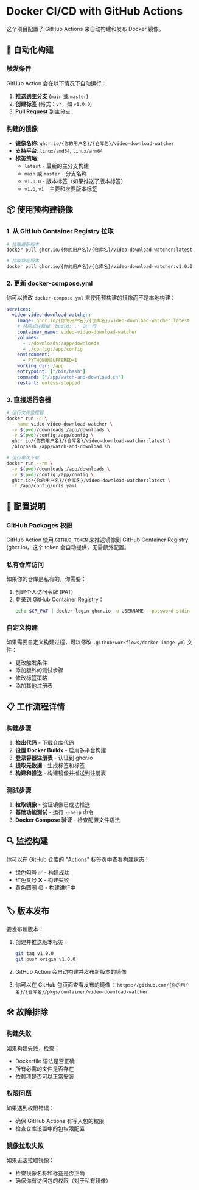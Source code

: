 # Docker CI/CD with GitHub Actions

这个项目配置了 GitHub Actions 来自动构建和发布 Docker 镜像。

## 🚀 自动化构建

### 触发条件

GitHub Action 会在以下情况下自动运行：

1. **推送到主分支** (`main` 或 `master`)
2. **创建标签** (格式：`v*`，如 `v1.0.0`)
3. **Pull Request** 到主分支

### 构建的镜像

- **镜像名称**: `ghcr.io/{你的用户名}/{仓库名}/video-download-watcher`
- **支持平台**: `linux/amd64`, `linux/arm64`
- **标签策略**:
  - `latest` - 最新的主分支构建
  - `main` 或 `master` - 分支名称
  - `v1.0.0` - 版本标签（如果推送了版本标签）
  - `v1.0`, `v1` - 主要和次要版本标签

## 📦 使用预构建镜像

### 1. 从 GitHub Container Registry 拉取

```bash
# 拉取最新版本
docker pull ghcr.io/{你的用户名}/{仓库名}/video-download-watcher:latest

# 拉取特定版本
docker pull ghcr.io/{你的用户名}/{仓库名}/video-download-watcher:v1.0.0
```

### 2. 更新 docker-compose.yml

你可以修改 `docker-compose.yml` 来使用预构建的镜像而不是本地构建：

```yaml
services:
  video-video-download-watcher:
    image: ghcr.io/{你的用户名}/{仓库名}/video-download-watcher:latest
    # 移除或注释掉 'build: .' 这一行
    container_name: video-video-download-watcher
    volumes:
      - ./downloads:/app/downloads
      - ./config:/app/config
    environment:
      - PYTHONUNBUFFERED=1
    working_dir: /app
    entrypoint: ["/bin/bash"]
    command: ["/app/watch-and-download.sh"]
    restart: unless-stopped
```

### 3. 直接运行容器

```bash
# 运行文件监控器
docker run -d \
  --name video-video-download-watcher \
  -v $(pwd)/downloads:/app/downloads \
  -v $(pwd)/config:/app/config \
  ghcr.io/{你的用户名}/{仓库名}/video-download-watcher:latest \
  /bin/bash /app/watch-and-download.sh

# 运行单次下载
docker run --rm \
  -v $(pwd)/downloads:/app/downloads \
  -v $(pwd)/config:/app/config \
  ghcr.io/{你的用户名}/{仓库名}/video-download-watcher:latest \
  -f /app/config/urls.yaml
```

## 🔧 配置说明

### GitHub Packages 权限

GitHub Action 使用 `GITHUB_TOKEN` 来推送镜像到 GitHub Container Registry (ghcr.io)。这个 token 会自动提供，无需额外配置。

### 私有仓库访问

如果你的仓库是私有的，你需要：

1. 创建个人访问令牌 (PAT)
2. 登录到 GitHub Container Registry：
   ```bash
   echo $CR_PAT | docker login ghcr.io -u USERNAME --password-stdin
   ```

### 自定义构建

如果需要自定义构建过程，可以修改 `.github/workflows/docker-image.yml` 文件：

- 更改触发条件
- 添加额外的测试步骤
- 修改标签策略
- 添加其他注册表

## 📋 工作流程详情

### 构建步骤

1. **检出代码** - 下载仓库代码
2. **设置 Docker Buildx** - 启用多平台构建
3. **登录容器注册表** - 认证到 ghcr.io
4. **提取元数据** - 生成标签和标签
5. **构建和推送** - 构建镜像并推送到注册表

### 测试步骤

1. **拉取镜像** - 验证镜像已成功推送
2. **基础功能测试** - 运行 `--help` 命令
3. **Docker Compose 验证** - 检查配置文件语法

## 🔍 监控构建

你可以在 GitHub 仓库的 "Actions" 标签页中查看构建状态：

- 绿色勾号 ✅ - 构建成功
- 红色叉号 ❌ - 构建失败
- 黄色圆圈 🟡 - 构建进行中

## 🏷️ 版本发布

要发布新版本：

1. 创建并推送版本标签：
   ```bash
   git tag v1.0.0
   git push origin v1.0.0
   ```

2. GitHub Action 会自动构建并发布新版本的镜像

3. 你可以在 GitHub 包页面查看发布的镜像：
   `https://github.com/{你的用户名}/{仓库名}/pkgs/container/video-download-watcher`

## 🛠️ 故障排除

### 构建失败

如果构建失败，检查：
- Dockerfile 语法是否正确
- 所有必需的文件是否存在
- 依赖项是否可以正常安装

### 权限问题

如果遇到权限错误：
- 确保 GitHub Actions 有写入包的权限
- 检查仓库设置中的包权限配置

### 镜像拉取失败

如果无法拉取镜像：
- 检查镜像名称和标签是否正确
- 确保你有访问包的权限（对于私有镜像）
